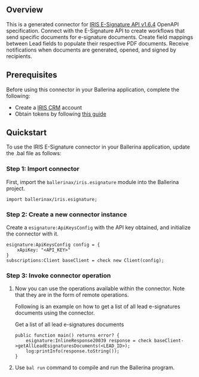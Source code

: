 ## Overview
This is a generated connector for [IRIS E-Signature API v1.6.4](https://www.iriscrm.com/api) OpenAPI specification.
Connect with the E-Signature API to create workflows that send specific documents for e-signature documents.
Create field mappings between Lead fields to populate their respective PDF documents.
Receive notifications when documents are generated, opened, and signed by recipients.

## Prerequisites

Before using this connector in your Ballerina application, complete the following:

* Create a [IRIS CRM](https://www.iriscrm.com) account
* Obtain tokens by following [this guide](https://www.iriscrm.com/api/#section/Generate-an-API-token)
 
## Quickstart

To use the IRIS E-Signature connector in your Ballerina application, update the .bal file as follows:

### Step 1: Import connector
First, import the `ballerinax/iris.esignature` module into the Ballerina project.
```ballerina
import ballerinax/iris.esignature;
```

### Step 2: Create a new connector instance
Create a `esignature:ApiKeysConfig` with the API key obtained, and initialize the connector with it.
```ballerina
esignature:ApiKeysConfig config = {
    xApiKey: "<API_KEY>"
}
subscriptions:Client baseClient = check new Client(config);
```

### Step 3: Invoke connector operation
1. Now you can use the operations available within the connector. Note that they are in the form of remote operations.

    Following is an example on how to get a list of all lead e-signatures documents using the connector.

    Get a list of all lead e-signatures documents

    ```ballerina
    public function main() returns error? {
        esignature:InlineResponse20039 response = check baseClient->getAllLeadEsignaturesDocuments(<LEAD_ID>);
        log:printInfo(response.toString());
    }
    ``` 

2. Use `bal run` command to compile and run the Ballerina program.

